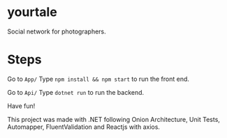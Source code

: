 # yourtale
Social network for photographers.

# Steps
Go to `App/`
Type `npm install && npm start` to run the front end.

Go to `Api/`
Type `dotnet run` to run the backend.

Have fun!

This project was made with .NET following Onion Architecture, Unit Tests, Automapper, FluentValidation and Reactjs with axios.
